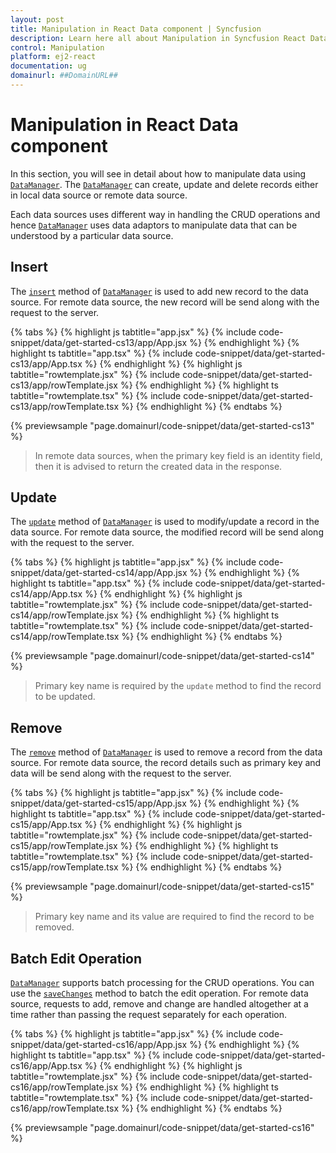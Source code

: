 ```yaml
---
layout: post
title: Manipulation in React Data component | Syncfusion
description: Learn here all about Manipulation in Syncfusion React Data component of Syncfusion Essential JS 2 and more.
control: Manipulation 
platform: ej2-react
documentation: ug
domainurl: ##DomainURL##
---
```


# Manipulation in React Data component

In this section, you will see in detail about how to manipulate data using [`DataManager`](https://ej2.syncfusion.com/documentation/api/data/dataManager/). The [`DataManager`](https://ej2.syncfusion.com/documentation/api/data/dataManager/) can create, update and delete records either in local data source or remote data source.

Each data sources uses different way in handling the CRUD operations and hence [`DataManager`](https://ej2.syncfusion.com/documentation/api/data/dataManager/) uses data adaptors to manipulate data that can be understood by a particular data source.

## Insert

The [`insert`](https://ej2.syncfusion.com/documentation/api/data/dataManager/#insert) method of [`DataManager`](https://ej2.syncfusion.com/documentation/api/data/dataManager/) is used to add new record to the data source. For remote data source, the new record will be send along with the request to the server.

{% tabs %}
{% highlight js tabtitle="app.jsx" %}
{% include code-snippet/data/get-started-cs13/app/App.jsx %}
{% endhighlight %}
{% highlight ts tabtitle="app.tsx" %}
{% include code-snippet/data/get-started-cs13/app/App.tsx %}
{% endhighlight %}
{% highlight js tabtitle="rowtemplate.jsx" %}
{% include code-snippet/data/get-started-cs13/app/rowTemplate.jsx %}
{% endhighlight %}
{% highlight ts tabtitle="rowtemplate.tsx" %}
{% include code-snippet/data/get-started-cs13/app/rowTemplate.tsx %}
{% endhighlight %}
{% endtabs %}

 {% previewsample "page.domainurl/code-snippet/data/get-started-cs13" %}

> In remote data sources, when the primary key field is an identity field, then it is advised to return the created data in the response.

## Update

The [`update`](https://ej2.syncfusion.com/documentation/api/data/dataManager/#update) method of [`DataManager`](https://ej2.syncfusion.com/documentation/api/data/dataManager/) is used to modify/update a record in the data source. For remote data source, the modified record will be send along with the request to the server.

{% tabs %}
{% highlight js tabtitle="app.jsx" %}
{% include code-snippet/data/get-started-cs14/app/App.jsx %}
{% endhighlight %}
{% highlight ts tabtitle="app.tsx" %}
{% include code-snippet/data/get-started-cs14/app/App.tsx %}
{% endhighlight %}
{% highlight js tabtitle="rowtemplate.jsx" %}
{% include code-snippet/data/get-started-cs14/app/rowTemplate.jsx %}
{% endhighlight %}
{% highlight ts tabtitle="rowtemplate.tsx" %}
{% include code-snippet/data/get-started-cs14/app/rowTemplate.tsx %}
{% endhighlight %}
{% endtabs %}

 {% previewsample "page.domainurl/code-snippet/data/get-started-cs14" %}

> Primary key name is required by the `update` method to find the record to be updated.

## Remove

The [`remove`](https://ej2.syncfusion.com/documentation/api/data/dataManager/#remove) method of [`DataManager`](https://ej2.syncfusion.com/documentation/api/data/dataManager/) is used to remove a record from the data source. For remote data source, the record details such as primary key and data will be send along with the request to the server.

{% tabs %}
{% highlight js tabtitle="app.jsx" %}
{% include code-snippet/data/get-started-cs15/app/App.jsx %}
{% endhighlight %}
{% highlight ts tabtitle="app.tsx" %}
{% include code-snippet/data/get-started-cs15/app/App.tsx %}
{% endhighlight %}
{% highlight js tabtitle="rowtemplate.jsx" %}
{% include code-snippet/data/get-started-cs15/app/rowTemplate.jsx %}
{% endhighlight %}
{% highlight ts tabtitle="rowtemplate.tsx" %}
{% include code-snippet/data/get-started-cs15/app/rowTemplate.tsx %}
{% endhighlight %}
{% endtabs %}

 {% previewsample "page.domainurl/code-snippet/data/get-started-cs15" %}

> Primary key name and its value are required to find the record to be removed.

## Batch Edit Operation

[`DataManager`](https://ej2.syncfusion.com/documentation/api/data/dataManager/) supports batch processing for the CRUD operations. You can use the [`saveChanges`](https://ej2.syncfusion.com/documentation/api/data/dataManager/#savechanges) method to batch the edit operation. For remote data source, requests to add, remove and change are handled altogether at a time rather than passing the request separately for each operation.

{% tabs %}
{% highlight js tabtitle="app.jsx" %}
{% include code-snippet/data/get-started-cs16/app/App.jsx %}
{% endhighlight %}
{% highlight ts tabtitle="app.tsx" %}
{% include code-snippet/data/get-started-cs16/app/App.tsx %}
{% endhighlight %}
{% highlight js tabtitle="rowtemplate.jsx" %}
{% include code-snippet/data/get-started-cs16/app/rowTemplate.jsx %}
{% endhighlight %}
{% highlight ts tabtitle="rowtemplate.tsx" %}
{% include code-snippet/data/get-started-cs16/app/rowTemplate.tsx %}
{% endhighlight %}
{% endtabs %}

 {% previewsample "page.domainurl/code-snippet/data/get-started-cs16" %}
